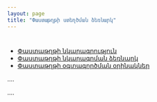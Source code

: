 ```yaml
---
layout: page
title: "Փաստաթղթի ստեղծման ձեռնարկ" 
---
```


# 

* [Փաստաթղթի նկարագրություն](definitions/document.md)
* [Փաստաթղթի նկարագրման ձեռնարկ](definitions/document_guide.md)
* [Փաստաթղթի օգտագործման օրինակներ](examples/document.md)

....

....
 
